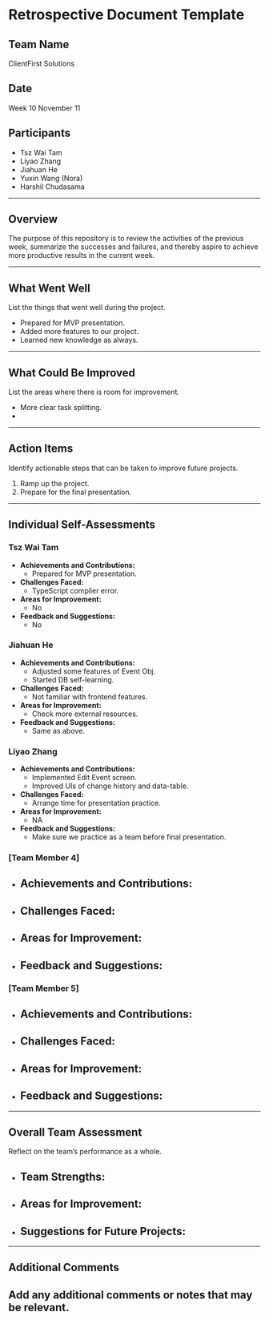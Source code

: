 # Retrospective Document Template

## Team Name
ClientFirst Solutions

## Date
Week 10 November 11

## Participants
- Tsz Wai Tam
- Liyao Zhang
- Jiahuan He
- Yuxin Wang (Nora)
- Harshil Chudasama

---

## Overview
The purpose of this repository is to review the activities of the previous week, summarize the successes and failures, and thereby aspire to achieve more productive results in the current week.

---

## What Went Well
List the things that went well during the project.
- Prepared for MVP presentation.
- Added more features to our project.
- Learned new knowledge as always.

---

## What Could Be Improved
List the areas where there is room for improvement.
- More clear task splitting.
-

---

## Action Items
Identify actionable steps that can be taken to improve future projects.
1. Ramp up the project.
2. Prepare for the final presentation.

---

## Individual Self-Assessments
### Tsz Wai Tam
- **Achievements and Contributions:**
  - Prepared for MVP presentation.
- **Challenges Faced:**
  - TypeScript complier error.
- **Areas for Improvement:**
  - No
- **Feedback and Suggestions:**
  - No

### Jiahuan He
- **Achievements and Contributions:**
  - Adjusted some features of Event Obj.
  - Started DB self-learning.
- **Challenges Faced:**
  - Not familiar with frontend features. 
- **Areas for Improvement:**
  - Check more external resources. 
- **Feedback and Suggestions:**
  - Same as above.

### Liyao Zhang
- **Achievements and Contributions:**
  - Implemented Edit Event screen.
  - Improved UIs of change history and data-table.
- **Challenges Faced:**
  - Arrange time for presentation practice.
- **Areas for Improvement:**
  - NA
- **Feedback and Suggestions:**
  - Make sure we practice as a team before final presentation.

### [Team Member 4]
- **Achievements and Contributions:**
  -
- **Challenges Faced:**
  -
- **Areas for Improvement:**
  -
- **Feedback and Suggestions:**
  -

### [Team Member 5]
- **Achievements and Contributions:**
  -
- **Challenges Faced:**
  -
- **Areas for Improvement:**
  -
- **Feedback and Suggestions:**
  -

---

## Overall Team Assessment
Reflect on the team’s performance as a whole.
- **Team Strengths:**
  -
- **Areas for Improvement:**
  -
- **Suggestions for Future Projects:**
  -

---

## Additional Comments
Add any additional comments or notes that may be relevant.
-
